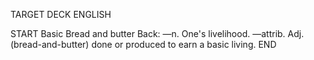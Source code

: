 TARGET DECK
ENGLISH

START
Basic
Bread and butter
Back: —n. One's livelihood. —attrib. Adj. (bread-and-butter) done or produced to earn a basic living.
END
